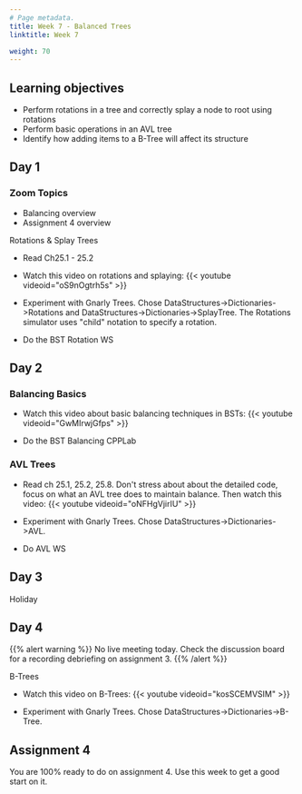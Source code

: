 ```yaml
---
# Page metadata.
title: Week 7 - Balanced Trees
linktitle: Week 7

weight: 70
---
```


## Learning objectives

* Perform rotations in a tree and correctly splay a node to root using rotations
* Perform basic operations in an AVL tree
* Identify how adding items to a B-Tree will affect its structure

## Day 1

### Zoom Topics

* Balancing overview
* Assignment 4 overview

Rotations & Splay Trees

* Read Ch25.1 - 25.2

* Watch this video on rotations and splaying:
{{< youtube videoid="oS9nOgtrh5s" >}}

* Experiment with Gnarly Trees. Chose DataStructures->Dictionaries->Rotations and DataStructures->Dictionaries->SplayTree.
The Rotations simulator uses "child" notation to specify a rotation.

* Do the BST Rotation WS

## Day 2

### Balancing Basics

* Watch this video about basic balancing techniques in BSTs:
{{< youtube videoid="GwMIrwjGfps" >}}

* Do the BST Balancing CPPLab

### AVL Trees

* Read ch 25.1, 25.2, 25.8. Don't stress about about the detailed code, focus on what an AVL tree
does to maintain balance. Then watch this video:
{{< youtube videoid="oNFHgVjirIU" >}}

* Experiment with Gnarly Trees. Chose DataStructures->Dictionaries->AVL.

* Do AVL WS

## Day 3

Holiday

## Day 4

{{% alert warning %}}
No live meeting today. Check the discussion board for a recording debriefing on assignment 3.
{{% /alert %}}

B-Trees

* Watch this video on B-Trees:
{{< youtube videoid="kosSCEMVSIM" >}}

* Experiment with Gnarly Trees. Chose DataStructures->Dictionaries->B-Tree.

## Assignment 4

You are 100% ready to do on assignment 4. Use this week to get a good start on it.
